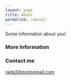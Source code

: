 ```yaml
---
layout: page
title: About
permalink: /about/
---
```


Some information about you!

### More Information



### Contact me

[radg2@protonmail.com](mailto:radg2@protonmail.com)

